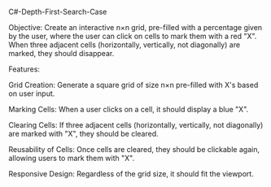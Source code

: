 C#-Depth-First-Search-Case

Objective: Create an interactive  n×n grid, pre-filled with a percentage given by the user, where the user can click on cells to mark them with a red "X". When three adjacent cells (horizontally, vertically, not diagonally) are marked, they should disappear.

Features:

Grid Creation: Generate a square grid of size n×n pre-filled with X's based on user input.

Marking Cells: When a user clicks on a cell, it should display a blue "X".

Clearing Cells: If three adjacent cells (horizontally, vertically, not diagonally) are marked with "X", they should be cleared.

Reusability of Cells: Once cells are cleared, they should be clickable again, allowing users to mark them with "X".

Responsive Design: Regardless of the grid size, it should fit the viewport.
